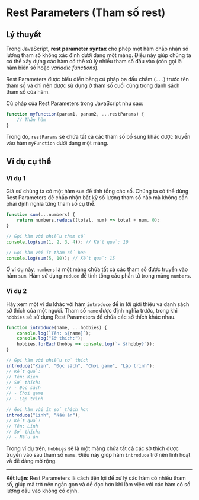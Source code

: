 # Rest Parameters (Tham số rest)

## Lý thuyết
Trong JavaScript, **rest parameter syntax** cho phép một hàm chấp nhận số lượng tham số không xác định dưới dạng một mảng. Điều này giúp chúng ta có thể xây dựng các hàm có thể xử lý nhiều tham số đầu vào (còn gọi là hàm biến số hoặc *variadic functions*).

Rest Parameters được biểu diễn bằng cú pháp ba dấu chấm (`...`) trước tên tham số và chỉ nên được sử dụng ở tham số cuối cùng trong danh sách tham số của hàm.

Cú pháp của Rest Parameters trong JavaScript như sau:

```javascript
function myFunction(param1, param2, ...restParams) {
    // Thân hàm
}
```

Trong đó, `restParams` sẽ chứa tất cả các tham số bổ sung khác được truyền vào hàm `myFunction` dưới dạng một mảng.

## Ví dụ cụ thể

### Ví dụ 1
Giả sử chúng ta có một hàm `sum` để tính tổng các số. Chúng ta có thể dùng Rest Parameters để chấp nhận bất kỳ số lượng tham số nào mà không cần phải định nghĩa từng tham số cụ thể.

```javascript
function sum(...numbers) {
    return numbers.reduce((total, num) => total + num, 0);
}

// Gọi hàm với nhiều tham số
console.log(sum(1, 2, 3, 4)); // Kết quả: 10

// Gọi hàm với ít tham số hơn
console.log(sum(5, 10)); // Kết quả: 15
```

Ở ví dụ này, `numbers` là một mảng chứa tất cả các tham số được truyền vào hàm `sum`. Hàm sử dụng `reduce` để tính tổng các phần tử trong mảng `numbers`.

### Ví dụ 2
Hãy xem một ví dụ khác với hàm `introduce` để in lời giới thiệu và danh sách sở thích của một người. Tham số `name` được định nghĩa trước, trong khi `hobbies` sẽ sử dụng Rest Parameters để chứa các sở thích khác nhau.

```javascript
function introduce(name, ...hobbies) {
    console.log(`Tên: ${name}`);
    console.log("Sở thích:");
    hobbies.forEach(hobby => console.log(`- ${hobby}`));
}

// Gọi hàm với nhiều sở thích
introduce("Kien", "Đọc sách", "Chơi game", "Lập trình"); 
// Kết quả:
// Tên: Kien
// Sở thích:
// - Đọc sách
// - Chơi game
// - Lập trình

// Gọi hàm với ít sở thích hơn
introduce("Linh", "Nấu ăn");
// Kết quả:
// Tên: Linh
// Sở thích:
// - Nấu ăn
```

Trong ví dụ trên, `hobbies` sẽ là một mảng chứa tất cả các sở thích được truyền vào sau tham số `name`. Điều này giúp hàm `introduce` trở nên linh hoạt và dễ dàng mở rộng.

---

**Kết luận**: Rest Parameters là cách tiện lợi để xử lý các hàm có nhiều tham số, giúp mã trở nên ngắn gọn và dễ đọc hơn khi làm việc với các hàm có số lượng đầu vào không cố định.